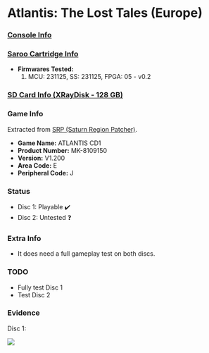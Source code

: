 # Atlantis: The Lost Tales (Europe)

### [Console Info](../../../../Info/Consoles/VA13/README.md)

### [Saroo Cartridge Info](../../../../Info/Cartridges/RetroGameParadiseStore/1.32F/README.md)

- <b>Firmwares Tested:</b>
  1. MCU: 231125, SS: 231125, FPGA: 05 - v0.2

### [SD Card Info (XRayDisk - 128 GB)](../../../../Info/SdCards/XRayDisk/128GB/fat32/README.md)

### Game Info

Extracted from [SRP (Saturn Region Patcher)](https://segaxtreme.net/resources/saturn-region-patcher.81/download).

- <b>Game Name:</b> ATLANTIS CD1
- <b>Product Number:</b> MK-8109150
- <b>Version:</b> V1.200
- <b>Area Code:</b> E
- <b>Peripheral Code:</b> J

### Status

- Disc 1: Playable :heavy_check_mark:
- Disc 2: Untested :question:

### Extra Info

- It does need a full gameplay test on both discs.

### TODO

- Fully test Disc 1
- Test Disc 2

### Evidence

Disc 1:

[![](https://img.youtube.com/vi/2HUS93HTFDk/0.jpg)](https://www.youtube.com/watch?v=2HUS93HTFDk)
